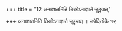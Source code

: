 +++
title = "12 अनाज्ञातमिति तिस्रोऽनाज्ञाते जुहुयात्"

+++
अनाज्ञातमिति तिस्रोऽनाज्ञाते जुहुयात् । जपेदित्येके १२
